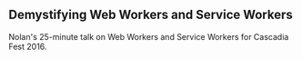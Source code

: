## Demystifying Web Workers and Service Workers


Nolan's 25-minute talk on Web Workers and Service Workers for Cascadia Fest 2016.
